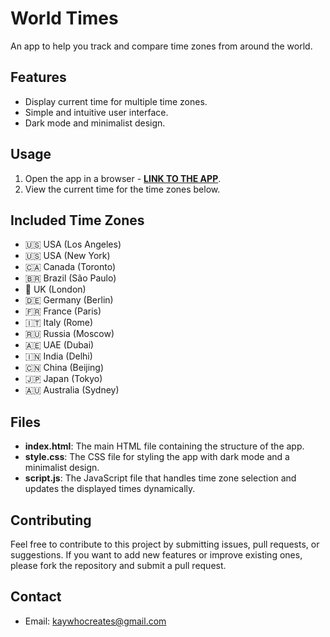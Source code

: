 # World Times

An app to help you track and compare time zones from around the world.

## Features

- Display current time for multiple time zones.
- Simple and intuitive user interface.
- Dark mode and minimalist design.

## Usage

1. Open the app in a browser - **[LINK TO THE APP](https://kay-who-codes.github.io/World-Times)**.
2. View the current time for the time zones below.

## Included Time Zones

- 🇺🇸 USA (Los Angeles)
- 🇺🇸 USA (New York)
- 🇨🇦 Canada (Toronto)
- 🇧🇷 Brazil (São Paulo)
- 🏴󠁧󠁢󠁥󠁮󠁧󠁿 UK (London)
- 🇩🇪 Germany (Berlin)
- 🇫🇷 France (Paris)
- 🇮🇹 Italy (Rome)
- 🇷🇺 Russia (Moscow)
- 🇦🇪 UAE (Dubai)
- 🇮🇳 India (Delhi)
- 🇨🇳 China (Beijing)
- 🇯🇵 Japan (Tokyo)
- 🇦🇺 Australia (Sydney)

## Files

- **index.html**: The main HTML file containing the structure of the app.
- **style.css**: The CSS file for styling the app with dark mode and a minimalist design.
- **script.js**: The JavaScript file that handles time zone selection and updates the displayed times dynamically.

## Contributing

Feel free to contribute to this project by submitting issues, pull requests, or suggestions. If you want to add new features or improve existing ones, please fork the repository and submit a pull request.

## Contact

- Email: [kaywhocreates@gmail.com](mailto:kaywhocreates@gmail.com)
